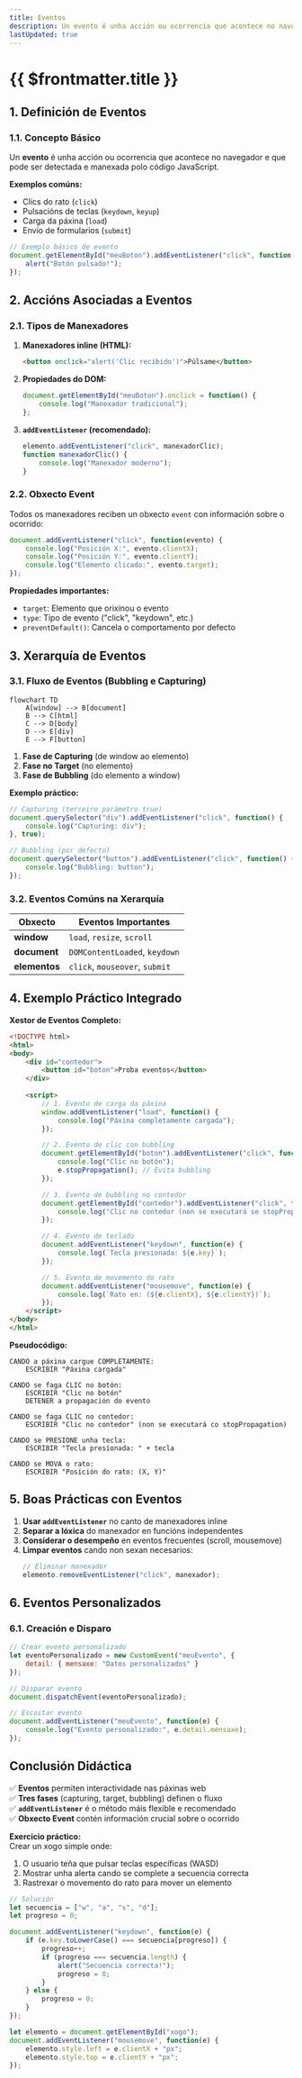 ```yaml
---
title: Eventos
description: Un evento é unha acción ou ocorrencia que acontece no navegador e que pode ser detectada e manexada polo código JavaScript.
lastUpdated: true
---
```


# {{ $frontmatter.title }}

## **1. Definición de Eventos**

### **1.1. Concepto Básico**
Un **evento** é unha acción ou ocorrencia que acontece no navegador e que pode ser detectada e manexada polo código JavaScript.

**Exemplos comúns:**
- Clics do rato (`click`)
- Pulsacións de teclas (`keydown`, `keyup`)
- Carga da páxina (`load`)
- Envío de formularios (`submit`)

```javascript
// Exemplo básico de evento
document.getElementById("meuBoton").addEventListener("click", function() {
    alert("Botón pulsado!");
});
```

## **2. Accións Asociadas a Eventos**

### **2.1. Tipos de Manexadores**
1. **Manexadores inline (HTML):**
   ```html
   <button onclick="alert('Clic recibido')">Púlsame</button>
   ```

2. **Propiedades do DOM:**
   ```javascript
   document.getElementById("meuBoton").onclick = function() {
       console.log("Manexador tradicional");
   };
   ```

3. **`addEventListener` (recomendado):**
   ```javascript
   elemento.addEventListener("click", manexadorClic);
   function manexadorClic() {
       console.log("Manexador moderno");
   }
   ```

### **2.2. Obxecto Event**
Todos os manexadores reciben un obxecto `event` con información sobre o ocorrido:

```javascript
document.addEventListener("click", function(evento) {
    console.log("Posición X:", evento.clientX);
    console.log("Posición Y:", evento.clientY);
    console.log("Elemento clicado:", evento.target);
});
```

**Propiedades importantes:**
- `target`: Elemento que orixinou o evento
- `type`: Tipo de evento ("click", "keydown", etc.)
- `preventDefault()`: Cancela o comportamento por defecto

## **3. Xerarquía de Eventos**

### **3.1. Fluxo de Eventos (Bubbling e Capturing)**
```mermaid
flowchart TD
    A[window] --> B[document]
    B --> C[html]
    C --> D[body]
    D --> E[div]
    E --> F[button]
```

1. **Fase de Capturing** (de window ao elemento)
2. **Fase no Target** (no elemento)
3. **Fase de Bubbling** (do elemento a window)

**Exemplo práctico:**
```javascript
// Capturing (terceiro parámetro true)
document.querySelector("div").addEventListener("click", function() {
    console.log("Capturing: div");
}, true);

// Bubbling (por defecto)
document.querySelector("button").addEventListener("click", function() {
    console.log("Bubbling: button");
});
```

### **3.2. Eventos Comúns na Xerarquía**

| Obxecto       | Eventos Importantes            |
| ------------- | ------------------------------ |
| **window**    | `load`, `resize`, `scroll`     |
| **document**  | `DOMContentLoaded`, `keydown`  |
| **elementos** | `click`, `mouseover`, `submit` |

## **4. Exemplo Práctico Integrado**

**Xestor de Eventos Completo:**
```html
<!DOCTYPE html>
<html>
<body>
    <div id="contedor">
        <button id="boton">Proba eventos</button>
    </div>
    
    <script>
        // 1. Evento de carga da páxina
        window.addEventListener("load", function() {
            console.log("Páxina completamente cargada");
        });

        // 2. Evento de clic con bubbling
        document.getElementById("boton").addEventListener("click", function(e) {
            console.log("Clic no botón");
            e.stopPropagation(); // Evita bubbling
        });

        // 3. Evento de bubbling no contedor
        document.getElementById("contedor").addEventListener("click", function() {
            console.log("Clic no contedor (non se executará se stopPropagation)");
        });

        // 4. Evento de teclado
        document.addEventListener("keydown", function(e) {
            console.log(`Tecla presionada: ${e.key}`);
        });

        // 5. Evento de movemento do rato
        document.addEventListener("mousemove", function(e) {
            console.log(`Rato en: (${e.clientX}, ${e.clientY})`);
        });
    </script>
</body>
</html>
```

**Pseudocódigo:**
```
CANDO a páxina cargue COMPLETAMENTE:
    ESCRIBIR "Páxina cargada"

CANDO se faga CLIC no botón:
    ESCRIBIR "Clic no botón"
    DETENER a propagación do evento

CANDO se faga CLIC no contedor:
    ESCRIBIR "Clic no contedor" (non se executará co stopPropagation)

CANDO se PRESIONE unha tecla:
    ESCRIBIR "Tecla presionada: " + tecla

CANDO se MOVA o rato:
    ESCRIBIR "Posición do rato: (X, Y)"
```

## **5. Boas Prácticas con Eventos**

1. **Usar `addEventListener`** no canto de manexadores inline
2. **Separar a lóxica** do manexador en funcións independentes
3. **Considerar o desempeño** en eventos frecuentes (scroll, mousemove)
4. **Limpar eventos** cando non sexan necesarios:
   ```javascript
   // Eliminar manexador
   elemento.removeEventListener("click", manexador);
   ```

## **6. Eventos Personalizados**

### **6.1. Creación e Disparo**
```javascript
// Crear evento personalizado
let eventoPersonalizado = new CustomEvent("meuEvento", {
    detail: { mensaxe: "Datos personalizados" }
});

// Disparar evento
document.dispatchEvent(eventoPersonalizado);

// Escoitar evento
document.addEventListener("meuEvento", function(e) {
    console.log("Evento personalizado:", e.detail.mensaxe);
});
```

## **Conclusión Didáctica**

✅ **Eventos** permiten interactividade nas páxinas web  
✅ **Tres fases** (capturing, target, bubbling) definen o fluxo  
✅ **`addEventListener`** é o método máis flexible e recomendado  
✅ **Obxecto Event** contén información crucial sobre o ocorrido  

**Exercicio práctico:**  
Crear un xogo simple onde:  
1. O usuario teña que pulsar teclas específicas (WASD)  
2. Mostrar unha alerta cando se complete a secuencia correcta  
3. Rastrexar o movemento do rato para mover un elemento  

```javascript
// Solución
let secuencia = ["w", "a", "s", "d"];
let progreso = 0;

document.addEventListener("keydown", function(e) {
    if (e.key.toLowerCase() === secuencia[progreso]) {
        progreso++;
        if (progreso === secuencia.length) {
            alert("Secuencia correcta!");
            progreso = 0;
        }
    } else {
        progreso = 0;
    }
});

let elemento = document.getElementById("xogo");
document.addEventListener("mousemove", function(e) {
    elemento.style.left = e.clientX + "px";
    elemento.style.top = e.clientY + "px";
});
```